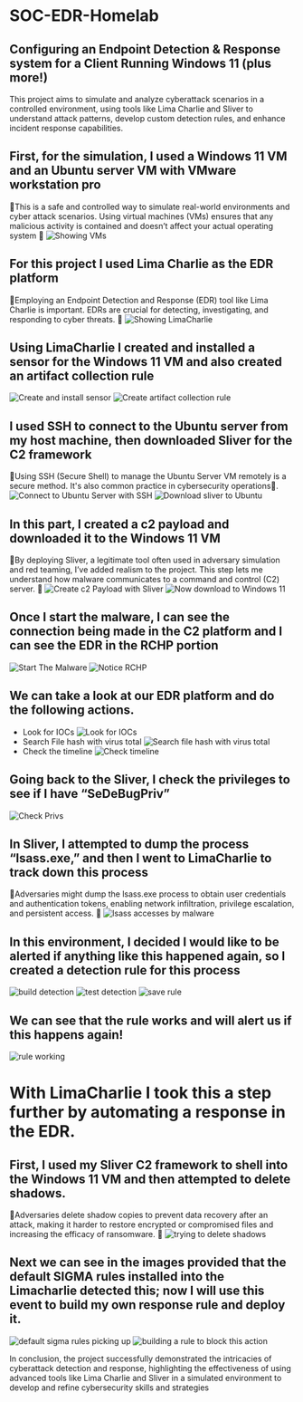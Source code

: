 # SOC-EDR-Homelab
## Configuring an Endpoint Detection & Response system for a Client Running Windows 11 (plus more!)

This project aims to simulate and analyze cyberattack scenarios in a controlled environment, using tools like Lima Charlie and Sliver to understand attack patterns, develop custom detection rules, and enhance incident response capabilities.

## First, for the simulation, I used a Windows 11 VM and an Ubuntu server VM with VMware workstation pro
📝This is a safe and controlled way to simulate real-world environments and cyber attack scenarios. Using virtual machines (VMs) ensures that any malicious activity is contained and doesn’t affect your actual operating system 📝
![Showing VMs]()

## For this project I used Lima Charlie as the EDR platform
📝Employing an Endpoint Detection and Response (EDR) tool like Lima Charlie is important. EDRs are crucial for detecting, investigating, and responding to cyber threats. 📝
![Showing LimaCharlie]()

## Using LimaCharlie I created and installed a sensor for the Windows 11 VM and also created an artifact collection rule
![Create and install sensor]()
![Create artifact collection rule]()

## I used SSH to connect to the Ubuntu server from my host machine, then downloaded Sliver for the C2 framework
📝Using SSH (Secure Shell) to manage the Ubuntu Server VM remotely is a secure method. It's also common practice in cybersecurity operations📝.
![Connect to Ubuntu Server with SSH]()
![Download sliver to Ubuntu]()

## In this part, I created a c2 payload and downloaded it to the Windows 11 VM
📝By deploying Sliver, a legitimate tool often used in adversary simulation and red teaming, I’ve added realism to the project. This step lets me understand how malware communicates to a command and control (C2) server. 📝
![Create c2 Payload with Sliver]()
![Now download to Windows 11]()

## Once I start the malware, I can see the connection being made in the C2 platform and I can see the EDR in the RCHP portion
![Start The Malware]()
![Notice RCHP]()

## We can take a look at our EDR platform and do the following actions.
-	Look for IOCs
![Look for IOCs]()
-	Search File hash with virus total
![Search file hash with virus total]()
-	Check the timeline
![Check timeline]()


## Going back to the Sliver, I check the privileges to see if I have “SeDeBugPriv”
![Check Privs]()

## In Sliver, I attempted to dump the process “lsass.exe,” and then I went to LimaCharlie to track down this process
📝Adversaries might dump the lsass.exe process to obtain user credentials and authentication tokens, enabling network infiltration, privilege escalation, and persistent access. 📝
![lsass accesses by malware]()

## In this environment, I decided I would like to be alerted if anything like this happened again, so I created a detection rule for this process
![build detection]()
![test detection]()
![save rule]()

## We can see that the rule works and will alert us if this happens again!
![rule working]()

# With LimaCharlie I took this a step further by automating a response in the EDR.
## First, I used my Sliver C2 framework to shell into the Windows 11 VM and then attempted to delete shadows.
📝Adversaries delete shadow copies to prevent data recovery after an attack, making it harder to restore encrypted or compromised files and increasing the efficacy of ransomware. 📝
![trying to delete shadows]()
## Next we can see in the images provided that the default SIGMA rules installed into the Limacharlie detected this; now I will use this event to build my own response rule and deploy it.
![default sigma rules picking up]()
![building a rule to block this action]()


In conclusion, the project successfully demonstrated the intricacies of cyberattack detection and response, highlighting the effectiveness of using advanced tools like Lima Charlie and Sliver in a simulated environment to develop and refine cybersecurity skills and strategies
